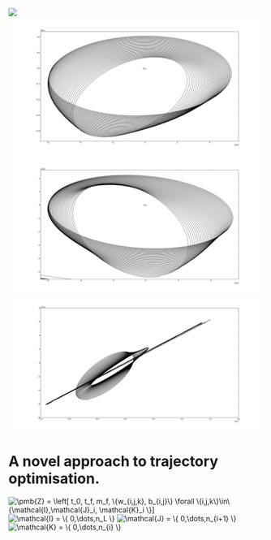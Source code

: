 ![](https://source.unsplash.com/800x500/?moon)
![](src/orbit2.png)
![](src/orbit3.png)
![](src/orbit4.png)


# A novel approach to trajectory optimisation.

<img src="https://latex.codecogs.com/png.latex?\dpi{300}&space;\pmb{Z}&space;=&space;\left[&space;t_0,&space;t_f,&space;m_f,&space;\{w_{i,j,k},&space;b_{i,j}\}&space;\forall&space;\{i,j,k\}\in\{\mathcal{I},\mathcal{J}_i,&space;\mathcal{K}_i&space;\}]" title="\pmb{Z} = \left[ t_0, t_f, m_f, \{w_{i,j,k}, b_{i,j}\} \forall \{i,j,k\}\in\{\mathcal{I},\mathcal{J}_i, \mathcal{K}_i \}]" />

<img src="https://latex.codecogs.com/png.latex?\dpi{300}&space;\mathcal{I}&space;=&space;\{&space;0,\dots,n_L&space;\}" title="\mathcal{I} = \{ 0,\dots,n_L \}" />

<img src="https://latex.codecogs.com/png.latex?\dpi{300}&space;\mathcal{J}&space;=&space;\{&space;0,\dots,n_{i&plus;1}&space;\}" title="\mathcal{J} = \{ 0,\dots,n_{i+1} \}" />

<img src="https://latex.codecogs.com/png.latex?\dpi{300}&space;\mathcal{K}&space;=&space;\{&space;0,\dots,n_{i}&space;\}" title="\mathcal{K} = \{ 0,\dots,n_{i} \}" />
